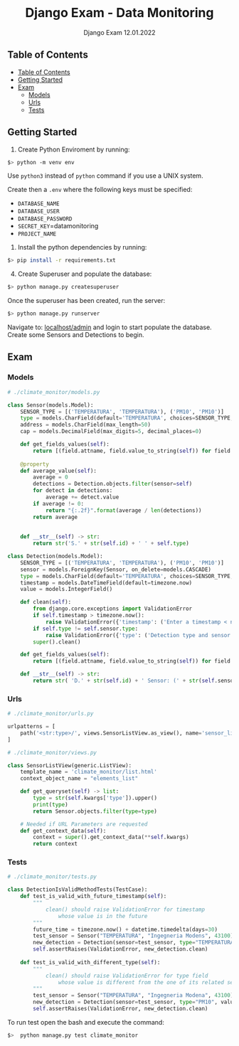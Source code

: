 <br />    
<p align="center">
<h1 align="center">Django Exam - Data Monitoring</h1>
<p align="center">
    Django Exam 12.01.2022
</p>

## Table of Contents

- [Table of Contents](#table-of-contents)
- [Getting Started](#getting-started)
- [Exam](#exam)
  - [Models](#models)
  - [Urls](#urls)
  - [Tests](#tests)

## Getting Started

1. Create Python Enviroment by running:

```bash
$> python -m venv env
```

Use `python3` instead of `python` command if you use a UNIX system.

Create then a `.env` where the following keys must be specified:

- `DATABASE_NAME`
- `DATABASE_USER`
- `DATABASE_PASSWORD`
- `SECRET_KEY`=datamonitoring
- `PROJECT_NAME`

1. Install the python dependencies by running:

```bash
$> pip install -r requirements.txt
```

4. Create Superuser and populate the database:

```bash
$> python manage.py createsuperuser
```

Once the superuser has been created, run the server:

```bash
$> python manage.py runserver
```

Navigate to: [localhost/admin](http://127.0.0.1:8000/admin) and login to start populate the database. Create some Sensors and Detections to begin.

## Exam

### Models
```python
# ./climate_monitor/models.py

class Sensor(models.Model):
    SENSOR_TYPE = [('TEMPERATURA', 'TEMPERATURA'), ('PM10', 'PM10')]
    type = models.CharField(default='TEMPERATURA', choices=SENSOR_TYPE, max_length=11)
    address = models.CharField(max_length=50)
    cap = models.DecimalField(max_digits=5, decimal_places=0)

    def get_fields_values(self):
        return [(field.attname, field.value_to_string(self)) for field in Sensor._meta.fields]
    
    @property
    def average_value(self):
        average = 0
        detections = Detection.objects.filter(sensor=self)
        for detect in detections:
            average += detect.value
        if average != 0:
            return "{:.2f}".format(average / len(detections))
        return average
        
    
    def __str__(self) -> str:
        return str('S.' + str(self.id) + ' ' + self.type)

class Detection(models.Model):
    SENSOR_TYPE = [('TEMPERATURA', 'TEMPERATURA'), ('PM10', 'PM10')]
    sensor = models.ForeignKey(Sensor, on_delete=models.CASCADE)
    type = models.CharField(default='TEMPERATURA', choices=SENSOR_TYPE, max_length=11)
    timestamp = models.DateTimeField(default=timezone.now)
    value = models.IntegerField()

    def clean(self):
        from django.core.exceptions import ValidationError
        if self.timestamp > timezone.now():
            raise ValidationError({'timestamp': ('Enter a timestamp < now.')})
        if self.type != self.sensor.type:
            raise ValidationError({'type': ('Detection type and sensor type mismatch.')})
        super().clean()

    def get_fields_values(self):
        return [(field.attname, field.value_to_string(self)) for field in Detection._meta.fields]

    def __str__(self) -> str:
        return str( 'D.' + str(self.id) + ' Sensor: (' + str(self.sensor) + ') ' + self.type + ' ' + str(self.timestamp)) 
```

### Urls
```python
# ./climate_monitor/urls.py

urlpatterns = [
    path('<str:type>/', views.SensorListView.as_view(), name='sensor_list'),
]

# ./climate_monitor/views.py

class SensorListView(generic.ListView):
    template_name = 'climate_monitor/list.html'
    context_object_name = "elements_list"

    def get_queryset(self) -> list:
        type = str(self.kwargs['type']).upper()
        print(type)
        return Sensor.objects.filter(type=type)

    # Needed if URL Parameters are requested
    def get_context_data(self):
        context = super().get_context_data(**self.kwargs)
        return context
```

### Tests
```python
# ./climate_monitor/tests.py

class DetectionIsValidMethodTests(TestCase):
    def test_is_valid_with_future_timestamp(self):
        """
            clean() should raise ValidationError for timestamp 
                whose value is in the future
        """
        future_time = timezone.now() + datetime.timedelta(days=30)
        test_sensor = Sensor("TEMPERATURA", "Ingegneria Modens", 43100)
        new_detection = Detection(sensor=test_sensor, type="TEMPERATURA", timestamp=future_time, value=1)
        self.assertRaises(ValidationError, new_detection.clean)
    
    def test_is_valid_with_different_type(self):
        """
            clean() should raise ValidationError for type field 
                whose value is different from the one of its related sensor
        """
        test_sensor = Sensor("TEMPERATURA", "Ingegneria Modena", 43100)
        new_detection = Detection(sensor=test_sensor, type="PM10", value=1)
        self.assertRaises(ValidationError, new_detection.clean)
```
To run test open the bash and execute the command:
```bash
$>  python manage.py test climate_monitor
```